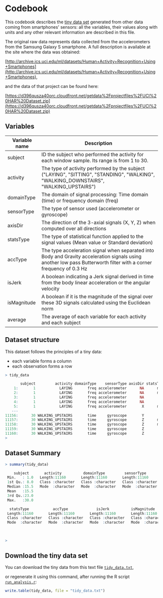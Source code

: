 # Codebook

This codebook describes the [tiny data set](../output/tidy_data.txt) generated from other data coming from smartphones' sensors: all the variables, their values along with units and any other relevant information are described in this file.

The original raw data represents data collected from the accelerometers from the Samsung Galaxy S smartphone. A full description is available at the site where the data was obtained:

[http://archive.ics.uci.edu/ml/datasets/Human+Activity+Recognition+Using+Smartphones](http://archive.ics.uci.edu/ml/datasets/Human+Activity+Recognition+Using+Smartphones),

and the data of that project can be found here: 

[https://d396qusza40orc.cloudfront.net/getdata%2Fprojectfiles%2FUCI%20HAR%20Dataset.zip](https://d396qusza40orc.cloudfront.net/getdata%2Fprojectfiles%2FUCI%20HAR%20Dataset.zip)


## Variables


| Variable name | Description                                                                                                                                                         |
|---------------|---------------------------------------------------------------------------------------------------------------------------------------------------------------------|
| subject       | ID the subject who performed the activity for each window sample. Its range is from 1 to 30.                                                                        |
| activity      | The type of activity performed by the subject ("LAYING", "SITTING", "STANDING", "WALKING", "WALKING_DOWNSTAIRS", "WALKING_UPSTAIRS")                                |
| domainType    | The domain of signal processing: Time domain (time) or frequency domain (freq)                                                                                      |
| sensorType    | The type of sensor used (accelerometer or gyroscope)                                                                                                                |
| axisDir       | The direction of the 3-axial signals (X, Y, Z) when computed over all directions                                                                                    |
| statsType     | The type of statistical function applied to the signal values (Mean value or Standard deviation)                                                                    |
| accType       | The type acceleration signal when separated into Body and Gravity acceleration signals  using another low pass Butterworth filter with a corner frequency of 0.3 Hz |
| isJerk        | A boolean indicating a Jerk signal derived in time from the body linear acceleration or the angular velocity                                                        |
| isMagnitude   | A boolean if it is the magnitude of the signal over these 3D signals calculated using the Euclidean norm                                                            |
| average       | The average of each variable for each activity and each subject                                                                                                     |


## Dataset structure

This dataset follows the  principles of a tiny data:

* each variable forms a column
* each observation forms a row

```r
> tidy_data
```

```r
       subject         activity domainType    sensorType axisDir statsType accType isJerk isMagnitude     average
    1:       1           LAYING       freq accelerometer      NA      mean    Body     NA         Mag -0.86197892
    2:       1           LAYING       freq accelerometer      NA      mean    Body   Jerk         Mag -0.93783365
    3:       1           LAYING       freq accelerometer      NA       std    Body     NA         Mag -0.81131019
    4:       1           LAYING       freq accelerometer      NA       std    Body   Jerk         Mag -0.92723232
    5:       1           LAYING       freq accelerometer       X      mean    Body     NA          NA -0.93909905
   ---                                                                                                           
11156:      30 WALKING_UPSTAIRS       time     gyroscope       Y       std    Body   Jerk          NA -0.74333696
11157:      30 WALKING_UPSTAIRS       time     gyroscope       Z      mean    Body     NA          NA  0.08146993
11158:      30 WALKING_UPSTAIRS       time     gyroscope       Z      mean    Body   Jerk          NA -0.03641578
11159:      30 WALKING_UPSTAIRS       time     gyroscope       Z       std    Body     NA          NA -0.21157358
11160:      30 WALKING_UPSTAIRS       time     gyroscope       Z       std    Body   Jerk          NA -0.66515062
> 
```


## Dataset Summary



```r
> summary(tidy_data)
```

```r
    subject       activity          domainType         sensorType          axisDir         
 Min.   : 1.0   Length:11160       Length:11160       Length:11160       Length:11160      
 1st Qu.: 8.0   Class :character   Class :character   Class :character   Class :character  
 Median :15.5   Mode  :character   Mode  :character   Mode  :character   Mode  :character  
 Mean   :15.5                                                                              
 3rd Qu.:23.0                                                                              
 Max.   :30.0                                                                              

  statsType           accType             isJerk          isMagnitude           average       
 Length:11160       Length:11160       Length:11160       Length:11160       Min.   :-0.9977  
 Class :character   Class :character   Class :character   Class :character   1st Qu.:-0.9616  
 Mode  :character   Mode  :character   Mode  :character   Mode  :character   Median :-0.4435  
                                                                             Mean   :-0.4737  
                                                                             3rd Qu.:-0.0705  
                                                                             Max.   : 0.9745  
> 
```

## Download the tiny data set

You can download the tiny data from this text file [`tidy_data.txt`](../output/tidy_data.txt), 

or regenerate it using this command, after running the R script [`run_analysis.r`](../src/run_analysis.R):


```r
write.table(tidy_data, file = "tidy_data.txt")
```

